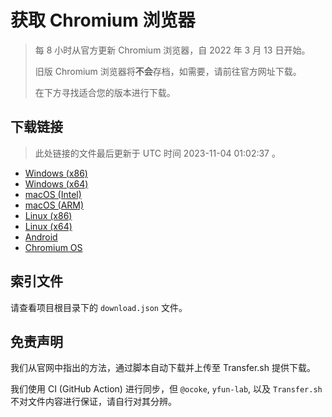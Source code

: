 # 获取 Chromium 浏览器

> 每 8 小时从官方更新 Chromium 浏览器，自 2022 年 3 月 13 日开始。
> 
> 旧版 Chromium 浏览器将**不会**存档，如需要，请前往官方网址下载。
>
> 在下方寻找适合您的版本进行下载。

## 下载链接

> 此处链接的文件最后更新于 UTC 时间 2023-11-04 01:02:37
。

- [Windows (x86)](https://transfer.sh/yRMThWY6my/Win.zip)
- [Windows (x64)](https://transfer.sh/r672rbaDMm/Win_x64.zip)
- [macOS (Intel)](https://transfer.sh/orf7NkgqQ5/Mac.zip)
- [macOS (ARM)](https://transfer.sh/KCdYjdXJTb/Mac_Arm.zip)
- [Linux (x86)](https://transfer.sh/1IXFrgGxdz/Linux.zip)
- [Linux (x64)](https://transfer.sh/YRuw2ojRcY/Linux_x64.zip)
- [Android](https://transfer.sh/8gp4vFNiWX/Android.zip)
- [Chromium OS](https://transfer.sh/BC2n83WVpy/Linux_ChromiumOS_Full.zip)

## 索引文件

请查看项目根目录下的 `download.json` 文件。

## 免责声明

我们从官网中指出的方法，通过脚本自动下载并上传至 Transfer.sh 提供下载。

我们使用 CI (GitHub Action) 进行同步，但 `@ocoke`, `yfun-lab`, 以及 `Transfer.sh` 不对文件内容进行保证，请自行对其分辨。
